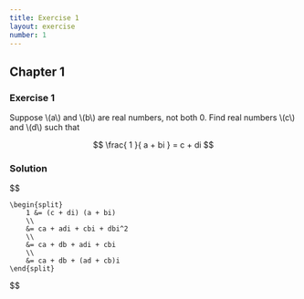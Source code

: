 ```yaml
---
title: Exercise 1
layout: exercise
number: 1
---
```


## Chapter 1

### Exercise 1

Suppose \\(a\\) and \\(b\\) are real numbers, not both 0. Find real
numbers \\(c\\) and \\(d\\) such that

$$
    \frac{
        1
    }{
        a + bi
    }
    = c + di
$$

### Solution

$$

    \begin{split}
        1 &= (c + di) (a + bi)
        \\
        &= ca + adi + cbi + dbi^2
        \\
        &= ca + db + adi + cbi
        \\
        &= ca + db + (ad + cb)i
    \end{split}
$$
